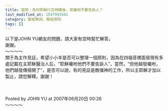 ```yaml
---
title: 發問：為何耶穌行完神蹟後，常囑咐不要告訴人？
last_modified_at: 1547993501
category: 聖經無誤、解經原則
tags: []
---
```


<p>以下是JOHN YU網友的問題，請大家有空時幫忙解答。<br/>謝謝。<br/><!--more-->～～～～<br/>關于為主作見証，希望小小羊是否可以整理一個原則，因為在四福音裡面發現有多處記載在主耶穌醫治人后，“耶穌囑咐他們不要告訴人”，當然，“但他越發囑咐，他們越發傳揚開了”，是否可以說，有的見証是敵擋神的工作，所以主耶穌才加以製止，請您解釋。謝謝！<br/><br/><br/><br/>Posted by JOHN YU at 2007年06月20日 00:26 <br/>～～～～<br/></p>